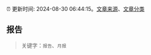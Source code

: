 :alarm_clock: 更新时间: 2024-08-30 06:44:15。[文章来源](/README.md)、[文章分类](/TAGS.md)

## 报告


> 关键字：`报告`、`月报`



